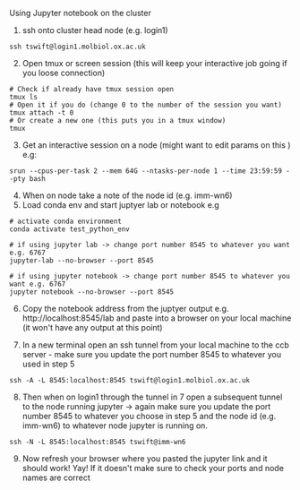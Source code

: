 Using Jupyter notebook on the cluster 

1) ssh onto cluster head node (e.g. login1)
```
ssh tswift@login1.molbiol.ox.ac.uk
```
2) Open tmux or screen session (this will keep your interactive job going if you loose connection)
```
# Check if already have tmux session open 
tmux ls 
# Open it if you do (change 0 to the number of the session you want)
tmux attach -t 0 
# Or create a new one (this puts you in a tmux window) 
tmux 
```
3) Get an interactive session on a node (might want to edit params on this ) e.g: 

```srun --cpus-per-task 2 --mem 64G --ntasks-per-node 1 --time 23:59:59 --pty bash```

4) When on node take a note of the node id (e.g. imm-wn6)
5) Load conda env and start juptyer lab or notebook e.g 

```
# activate conda environment 
conda activate test_python_env

# if using jupyter lab -> change port number 8545 to whatever you want e.g. 6767
jupyter-lab --no-browser --port 8545

# if using jupyter notebook -> change port number 8545 to whatever you want e.g. 6767
jupyter notebook --no-browser --port 8545
```
6) Copy the notebook address from the juptyer output e.g. http://localhost:8545/lab and paste into a browser on your local machine (it won't have any output at this point)

7) In a new terminal open an ssh tunnel from your local machine to the ccb server - make sure you update the port number 8545 to whatever you used in step 5 

```ssh -A -L 8545:localhost:8545 tswift@login1.molbiol.ox.ac.uk```

8) Then when on login1 through the tunnel in 7 open a subsequent tunnel to the node running jupyter -> again make sure you update the port number 8545 to whatever you choose in step 5 and the node id (e.g. imm-wn6) to whatever node jupyter is running on. 

```ssh -N -L 8545:localhost:8545 tswift@imm-wn6```

9) Now refresh your browser where you pasted the jupyter link and it should work! Yay! If it doesn't make sure to check your ports and node names are correct
 
